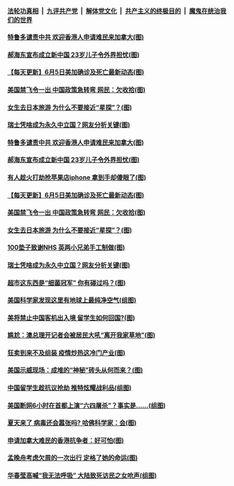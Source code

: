 

####  [法轮功真相](../../../../basic/blob/master/README.md?t=06060931) &nbsp;|&nbsp; [九评共产党](../../../../9ping.md/blob/master/README.md?t=06060931) &nbsp;|&nbsp; [解体党文化](../../../../jtdwh.md/blob/master/README.md?t=06060931)  &nbsp;|&nbsp; [共产主义的终极目的](../../../../gczydzjmd.md/blob/master/README.md?t=06060931) &nbsp;|&nbsp; [魔鬼在统治我们的世界](../../../../mgztzwmdsj.md/blob/master/README.md?t=06060931) 

#### [特鲁多谴责中共 欢迎香港人申请难民来加拿大(图)](../pages/p3/935646.md?t=06060931) 

#### [郝海东宣布成立新中国 23岁儿子令外界担忧(图)](../pages/p3/935644.md?t=06060931) 

#### [【每天更新】6月5日美加确诊及死亡最新动态(图)](../pages/p3/935173.md?t=06060931) 

#### [美国禁飞令一出 中国政策急转弯 网民：欠收拾(图)](../pages/p3/935602.md?t=06060931) 

#### [女生去日本旅游 为什么不要接近“星探”？(图)](../pages/p3/935530.md?t=06060931) 

#### [瑞士凭啥成为永久中立国？网友分析关键(图)](../pages/p3/935552.md?t=06060931) 

#### [特鲁多谴责中共 欢迎香港人申请难民来加拿大(图)](../pages/p3/935646.md?t=06060931) 

#### [郝海东宣布成立新中国 23岁儿子令外界担忧(图)](../pages/p3/935644.md?t=06060931) 

#### [有人趁火打劫抢苹果店iphone 拿到手却傻眼了(图)](../pages/p3/935631.md?t=06060931) 

#### [【每天更新】6月5日美加确诊及死亡最新动态(图)](../pages/p3/935173.md?t=06060931) 

#### [美国禁飞令一出 中国政策急转弯 网民：欠收拾(图)](../pages/p3/935602.md?t=06060931) 

#### [女生去日本旅游 为什么不要接近“星探”？(图)](../pages/p3/935530.md?t=06060931) 

#### [100垫子致谢NHS 英两小兄弟手工制做(图)](../pages/p3/935555.md?t=06060931) 

#### [瑞士凭啥成为永久中立国？网友分析关键(图)](../pages/p3/935552.md?t=06060931) 

#### [超市这东西是“细菌冠军” 你有碰过吗？(图)](../pages/p3/935525.md?t=06060931) 

#### [美国科学家发现这里有地球上最纯净空气(组图)](../pages/p3/935522.md?t=06060931) 

#### [美将禁止中国客机出入境 留学生如何回国?(图)](../pages/p3/935488.md?t=06060931) 

#### [尴尬：澳总理开记者会被居民大吼“离开我家草地”(图)](../pages/p3/935477.md?t=06060931) 

#### [狂卖到来不及组装 疫情炒热这冷门产业(图)](../pages/p3/935440.md?t=06060931) 

#### [美国示威现场：成堆的“神秘”砖头从何而来？(图)](../pages/p3/935407.md?t=06060931) 

#### [中国留学生趁抗议抢劫 推特炫耀战利品(组图)](../pages/p3/935413.md?t=06060931) 

#### [美国断网6小时在首都上演“六四屠杀”？事实是……(组图)](../pages/p3/935400.md?t=06060931) 

#### [夏天来了 病毒还会嚣张吗? 哈佛科学家：会(图)](../pages/p3/935390.md?t=06060931) 

#### [申请加拿大难民的香港抗争者：好可怕(图)](../pages/p3/935341.md?t=06060931) 

#### [孟晚舟考虑欠周的一次出行 定格了她的命运(图)](../pages/p3/935337.md?t=06060931) 

#### [华春莹高喊“我无法呼吸” 大陆致死访民之女呛声(组图)](../pages/p3/935334.md?t=06060931) 

